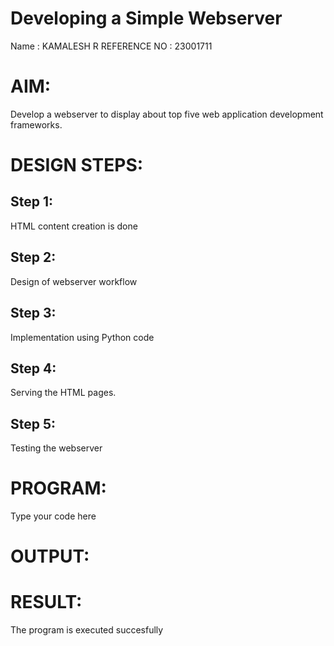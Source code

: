 # Developing a Simple Webserver
Name : KAMALESH R
REFERENCE NO : 23001711

# AIM:

Develop a webserver to display about top five web application development frameworks.

# DESIGN STEPS:

## Step 1:

HTML content creation is done

## Step 2:

Design of webserver workflow

## Step 3:

Implementation using Python code

## Step 4:

Serving the HTML pages.

## Step 5:

Testing the webserver
# PROGRAM:
Type your code here
# OUTPUT:

# RESULT:

The program is executed succesfully
